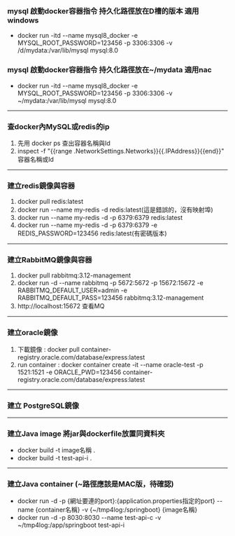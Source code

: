 
### mysql 啟動docker容器指令 持久化路徑放在D槽的版本 適用windows

- docker run -itd --name mysql8_docker -e MYSQL_ROOT_PASSWORD=123456 -p 3306:3306 -v /d/mydata:/var/lib/mysql mysql:8.0

### mysql 啟動docker容器指令 持久化路徑放在~/mydata 適用nac

- docker run -itd --name mysql8_docker -e MYSQL_ROOT_PASSWORD=123456 -p 3306:3306 -v ~/mydata:/var/lib/mysql mysql:8.0

---

### 查docker內MySQL或redis的ip

1. 先用 docker ps 查出容器名稱與Id
2. inspect -f "{{range .NetworkSettings.Networks}}{{.IPAddress}}{{end}}" 容器名稱或Id 

---

### 建立redis鏡像與容器

1. docker pull redis:latest
2. docker run --name my-redis -d redis:latest(這是錯誤的，沒有映射埠)
3. docker run --name my-redis -d -p 6379:6379 redis:latest
4. docker run --name my-redis -d -p 6379:6379 -e REDIS_PASSWORD=123456 redis:latest(有密碼版本)

---

### 建立RabbitMQ鏡像與容器

1. docker pull rabbitmq:3.12-management
2. docker run -d --name rabbitmq -p 5672:5672  -p 15672:15672  -e RABBITMQ_DEFAULT_USER=admin -e RABBITMQ_DEFAULT_PASS=123456 rabbitmq:3.12-management
3. http://localhost:15672 查看MQ

---

### 建立oracle鏡像

1. 下載鏡像 :  docker pull container-registry.oracle.com/database/express:latest
2. run container : docker container create -it --name oracle-test  -p 1521:1521  -e ORACLE_PWD=123456  container-registry.oracle.com/database/express:latest

---

###  建立 PostgreSQL鏡像


---

###  建立Java image 將jar與dockerfile放置同資料夾
- docker build -t image名稱 .
- docker build -t test-api-i .

---

###  建立Java container (~路徑應該是MAC版，待確認)
- docker run -d -p {網址要連的port}:{application.properties指定的port} --name {container名稱} -v {~/tmp4log:/springboot} {image名稱}
- docker run -d -p 8030:8030 --name test-api-c -v ~/tmp4log:/app/springboot test-api-i